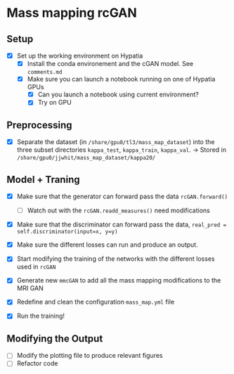 
# Mass mapping rcGAN


## Setup
- [X] Set up the working environment on Hypatia
    - [X] Install the conda environement and the cGAN model. See `comments.md`
    - [X] Make sure you can launch a notebook running on one of Hypatia GPUs
        - [X] Can you launch a notebook using current environment?
        - [X] Try on GPU

## Preprocessing
- [X] Separate the dataset (in `/share/gpu0/tl3/mass_map_dataset`) into the three subset directories `kappa_test`, `kappa_train`, `kappa_val`.
-> Stored in `/share/gpu0/jjwhit/mass_map_dataset/kappa20/`

## Model + Traning
- [X] Make sure that the generator can forward pass the data `rcGAN.forward()`
    - [ ] Watch out with the `rcGAN.readd_measures()` need modifications
- [X] Make sure that the discriminator can forward pass the data, `real_pred = self.discriminator(input=x, y=y)`

- [X] Make sure the different losses can run and produce an output.
- [X] Start modifying the training of the networks with the different losses used in `rcGAN`

- [X] Generate new `mmcGAN` to add all the mass mapping modifications to the MRI GAN 


- [X] Redefine and clean the configuration `mass_map.yml` file
- [X] Run the training!

## Modifying the Output
- [ ] Modify the plotting file to produce relevant figures
- [ ] Refactor code
